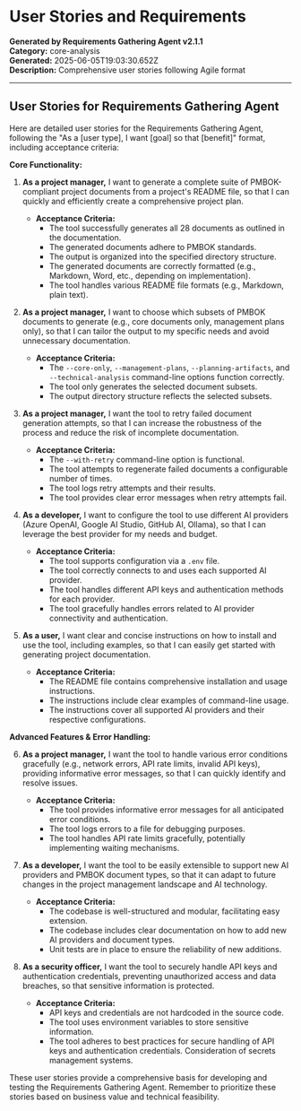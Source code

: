 # User Stories and Requirements

**Generated by Requirements Gathering Agent v2.1.1**  
**Category:** core-analysis  
**Generated:** 2025-06-05T19:03:30.652Z  
**Description:** Comprehensive user stories following Agile format

---

## User Stories for Requirements Gathering Agent

Here are detailed user stories for the Requirements Gathering Agent, following the "As a [user type], I want [goal] so that [benefit]" format, including acceptance criteria:

**Core Functionality:**

1. **As a project manager,** I want to generate a complete suite of PMBOK-compliant project documents from a project's README file, so that I can quickly and efficiently create a comprehensive project plan.
    * **Acceptance Criteria:**
        * The tool successfully generates all 28 documents as outlined in the documentation.
        * The generated documents adhere to PMBOK standards.
        * The output is organized into the specified directory structure.
        * The generated documents are correctly formatted (e.g., Markdown, Word, etc., depending on implementation).
        * The tool handles various README file formats (e.g., Markdown, plain text).


2. **As a project manager,** I want to choose which subsets of PMBOK documents to generate (e.g., core documents only, management plans only), so that I can tailor the output to my specific needs and avoid unnecessary documentation.
    * **Acceptance Criteria:**
        * The `--core-only`, `--management-plans`, `--planning-artifacts`, and `--technical-analysis` command-line options function correctly.
        * The tool only generates the selected document subsets.
        * The output directory structure reflects the selected subsets.


3. **As a project manager,** I want the tool to retry failed document generation attempts, so that I can increase the robustness of the process and reduce the risk of incomplete documentation.
    * **Acceptance Criteria:**
        * The `--with-retry` command-line option is functional.
        * The tool attempts to regenerate failed documents a configurable number of times.
        * The tool logs retry attempts and their results.
        * The tool provides clear error messages when retry attempts fail.


4. **As a developer,** I want to configure the tool to use different AI providers (Azure OpenAI, Google AI Studio, GitHub AI, Ollama), so that I can leverage the best provider for my needs and budget.
    * **Acceptance Criteria:**
        * The tool supports configuration via a `.env` file.
        * The tool correctly connects to and uses each supported AI provider.
        * The tool handles different API keys and authentication methods for each provider.
        * The tool gracefully handles errors related to AI provider connectivity and authentication.


5. **As a user,** I want clear and concise instructions on how to install and use the tool, including examples, so that I can easily get started with generating project documentation.
    * **Acceptance Criteria:**
        * The README file contains comprehensive installation and usage instructions.
        * The instructions include clear examples of command-line usage.
        * The instructions cover all supported AI providers and their respective configurations.


**Advanced Features & Error Handling:**

6. **As a project manager,** I want the tool to handle various error conditions gracefully (e.g., network errors, API rate limits, invalid API keys), providing informative error messages, so that I can quickly identify and resolve issues.
    * **Acceptance Criteria:**
        * The tool provides informative error messages for all anticipated error conditions.
        * The tool logs errors to a file for debugging purposes.
        * The tool handles API rate limits gracefully, potentially implementing waiting mechanisms.


7. **As a developer,** I want the tool to be easily extensible to support new AI providers and PMBOK document types, so that it can adapt to future changes in the project management landscape and AI technology.
    * **Acceptance Criteria:**
        * The codebase is well-structured and modular, facilitating easy extension.
        * The codebase includes clear documentation on how to add new AI providers and document types.
        *  Unit tests are in place to ensure the reliability of new additions.


8. **As a security officer,** I want the tool to securely handle API keys and authentication credentials, preventing unauthorized access and data breaches, so that sensitive information is protected.
    * **Acceptance Criteria:**
        * API keys and credentials are not hardcoded in the source code.
        * The tool uses environment variables to store sensitive information.
        * The tool adheres to best practices for secure handling of API keys and authentication credentials.  Consideration of secrets management systems.


These user stories provide a comprehensive basis for developing and testing the Requirements Gathering Agent.  Remember to prioritize these stories based on business value and technical feasibility.
